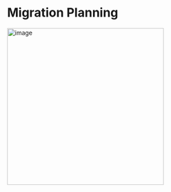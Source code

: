 # Migration Planning

<img width="363" alt="image" src="https://github.com/Glareone/AZ-304-305-SA-And-Architecture-Design-In-Depth/assets/4239376/0dda767c-88a2-4e63-bb48-c779b4083d4b">
